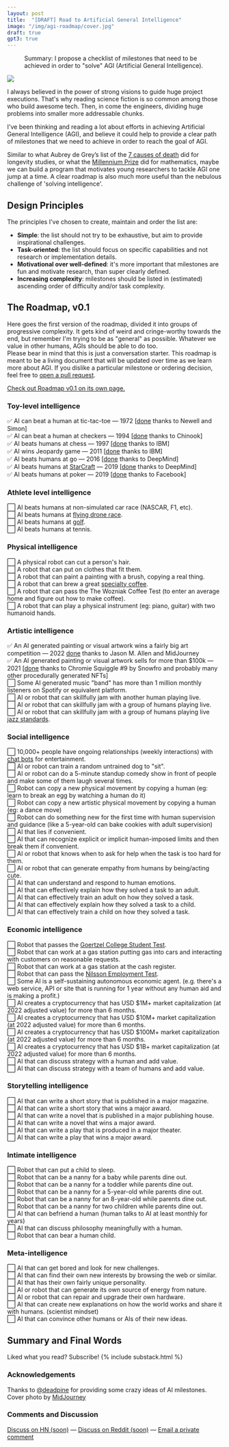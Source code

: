 ```yaml
---
layout: post
title:  "[DRAFT] Road to Artificial General Intelligence"
image: "/img/agi-roadmap/cover.jpg"
draft: true
gpt3: true
---
```

<figure>
  <figcaption style="text-align: left">
  Summary: I propose a checklist of milestones that need to be achieved in order to "solve" AGI (Artificial General Intelligence). 
  </figcaption>
</figure>
<img class="cover rounded" src="{{ page.image }}">

I always believed in the power of strong visions to guide huge project executions. That's why reading science fiction is so common among those who build awesome tech. Then, in come the engineers, dividing huge problems into smaller more addressable chunks. 

I've been thinking and reading a lot about efforts in achieving Artificial General Intelligence (AGI), and believe it could help to provide a clear path of milestones that we need to achieve in order to reach the goal of AGI.  

Similar to what Aubrey de Grey’s list of the [7 causes of death](https://www.longlonglife.org/en/transhumanism-longevity/aging/aubrey-de-grey/transhumanism-aubrey-de-greys-causes-of-aging-with-sens-foundation/) did for longevity studies, or what the [Millennium Prize](https://en.wikipedia.org/wiki/Millennium_Prize_Problems) did for mathematics, maybe we can build a program that motivates young researchers to tackle AGI one jump at a time. A clear roadmap is also much more useful than the nebulous challenge of 'solving intelligence'.


## Design Principles
The principles I've chosen to create, maintain and order the list are: 
- **Simple**: the list should not try to be exhaustive, but aim to provide inspirational challenges.
- **Task-oriented**: the list should focus on specific capabilities and not research or implementation details.
- **Motivational over well-defined**: it's more important that milestones are fun and motivate research, than super clearly defined.
- **Increasing complexity**: milestones should be listed in (estimated) ascending order of difficulty and/or task complexity.

## The Roadmap, v0.1
Here goes the first version of the roadmap, divided it into groups of progressive complexity. It gets kind of weird and cringe-worthy towards the end, but remember I'm trying to be as "general" as possible. Whatever we value in other humans, AGIs should be able to do too.  
Please bear in mind that this is just a conversation starter. This roadmap is meant to be a living document that will be updated over time as we learn more about AGI. If you dislike a particular milestone or ordering decision, feel free to [open a pull request](https://github.com/maraoz/maraoz.github.io/edit/master/road-to-agi.html).  

[Check out Roadmap v0.1 on its own page.](https://maraoz.com/road-to-agi/)

### Toy-level intelligence 
✅ AI can beat a human at tic-tac-toe — 1972 [<a href="https://en.wikipedia.org/wiki/Tic-tac-toe#Strategy">done</a> thanks to Newell and Simon]<br />
✅ AI can beat a human at checkers — 1994 [<a href="https://en.wikipedia.org/wiki/Chinook_(computer_program)#Man_vs._Machine_World_Champion">done</a> thanks to Chinook]<br />
✅ AI beats humans at chess — 1997 [<a href="https://en.wikipedia.org/wiki/Deep_Blue_versus_Garry_Kasparov">done</a> thanks to IBM]<br />
✅ AI wins Jeopardy game — 2011 [<a href="https://en.wikipedia.org/wiki/IBM_Watson#Jeopardy!">done</a> thanks to IBM]<br />
✅ AI beats humans at go — 2016 [<a href="https://en.wikipedia.org/wiki/AlphaGo_versus_Lee_Sedol">done</a> thanks to DeepMind]<br />
✅ AI beats humans at [StarCraft](https://starcraft2.com/en-us/) — 2019 [<a href="https://en.wikipedia.org/wiki/AlphaStar_(software)">done</a> thanks to DeepMind]<br />
✅ AI beats humans at poker — 2019 [<a href="https://en.wikipedia.org/wiki/Pluribus_(poker_bot)">done</a> thanks to Facebook]<br />

### Athlete level intelligence
⬜ AI beats humans at non-simulated car race (NASCAR, F1, etc).<br />
⬜ AI beats humans at [flying drone race](http://arstechnica.com/gadgets/2015/08/the-new-underground-sport-of-first-person-drone-racing/). <br />
⬜ AI beats humans at [golf](https://www.youtube.com/watch?v=2CVURQdFILk). <br />
⬜ AI beats humans at tennis. <br />

### Physical intelligence
⬜ A physical robot can cut a person's hair.  
⬜ A robot that can put on clothes that fit them.  
⬜ A robot that can paint a painting with a brush, copying a real thing.  
⬜ A robot that can brew a great [specialty coffee](https://en.wikipedia.org/wiki/Specialty_coffee).  
⬜ A robot that can pass the The Wozniak Coffee Test (to enter an average home and figure out how to make coffee).  
⬜ A robot that can play a physical instrument (eg: piano, guitar) with two humanoid hands.  

### Artistic intelligence 
✅ An AI generated painting or visual artwork wins a fairly big art competition — 2022 [<a href="https://www.nytimes.com/2022/09/02/technology/ai-artificial-intelligence-artists.html">done</a> thanks to Jason M. Allen and MidJourney](
https://www.nytimes.com/2022/09/02/technology/ai-artificial-intelligence-artists.html)<br />
✅ An AI generated painting or visual artwork sells for more than $100k — 2021 [<a href="https://etherscan.io/tx/0x66579f35ed2c335a218604bd1c0a1aaa938024f5a3c6d87884e4c01b3a90a0d4">done</a> thanks to Chromie Squiggle #9 by Snowfro and probably many other procedurally generated NFTs] <br />
⬜ Some AI generated music "band" has more than 1 million monthly listeners on Spotify or equivalent platform. <br />
⬜ AI or robot that can skillfully jam with another human playing live.  
⬜ AI or robot that can skillfully jam with a group of humans playing live.  
⬜ AI or robot that can skillfully jam with a group of humans playing live [jazz standards](https://en.wikipedia.org/wiki/Jazz_standard).  


### Social intelligence
⬜ 10,000+ people have ongoing relationships (weekly interactions) with [chat bots](http://www.nytimes.com/2015/08/04/science/for-sympathetic-ear-more-chinese-turn-to-smartphone-program.html) for entertainment.  
⬜ AI or robot can train a random untrained dog to "sit".  
⬜ AI or robot can do a 5-minute standup comedy show in front of people and make some of them laugh several times.  
⬜ Robot can copy a new physical movement by copying a human (eg: learn to break an egg by watching a human do it)  
⬜ Robot can copy a new artistic physical movement by copying a human (eg: a dance move)  
⬜ Robot can do something new for the first time with human supervision and guidance (like a 5-year-old can bake cookies with adult supervision)  
⬜ AI that lies if convenient.   
⬜ AI that can recognize explicit or implicit human-imposed limits and then break them if convenient.  
⬜ AI or robot that knows when to ask for help when the task is too hard for them.    
⬜ AI or robot that can generate empathy from humans by being/acting cute.   
⬜ AI that can understand and respond to human emotions.  
⬜ AI that can effectively explain how they solved a task to an adult.  
⬜ AI that can effectively train an adult on how they solved a task.  
⬜ AI that can effectively explain how they solved a task to a child.  
⬜ AI that can effectively train a child on how they solved a task.  

### Economic intelligence
⬜ Robot that passes the [Goertzel College Student Test](https://en.wikipedia.org/wiki/Artificial_general_intelligence#Tests_for_confirming_human-level_AGI).  
⬜ Robot that can work at a gas station putting gas into cars and interacting with customers on reasonable requests.  
⬜ Robot that can work at a gas station at the cash register.  
⬜ Robot that can pass the [Nilsson Employment Test](https://en.wikipedia.org/wiki/Artificial_general_intelligence#Tests_for_confirming_human-level_AGI).  
⬜ Some AI is a self-sustaining autonomous economic agent. (e.g. there's a web service, API or site that is running for 1 year without any human aid and is making a profit.)    
⬜ AI creates a cryptocurrency that has USD $1M+ market capitalization (at 2022 adjusted value) for more than 6 months.  
⬜ AI creates a cryptocurrency that has USD $10M+ market capitalization (at 2022 adjusted value) for more than 6 months.  
⬜ AI creates a cryptocurrency that has USD $100M+ market capitalization (at 2022 adjusted value) for more than 6 months.  
⬜ AI creates a cryptocurrency that has USD $1B+ market capitalization (at 2022 adjusted value) for more than 6 months.  
⬜ AI that can discuss strategy with a human and add value.  
⬜ AI that can discuss strategy with a team of humans and add value.  

### Storytelling intelligence
⬜ AI that can write a short story that is published in a major magazine.  
⬜ AI that can write a short story that wins a major award.  
⬜ AI that can write a novel that is published in a major publishing house.  
⬜ AI that can write a novel that wins a major award.  
⬜ AI that can write a play that is produced in a major theater.  
⬜ AI that can write a play that wins a major award.  

### Intimate intelligence
⬜ Robot that can put a child to sleep.  
⬜ Robot that can be a nanny for a baby while parents dine out.  
⬜ Robot that can be a nanny for a toddler while parents dine out.  
⬜ Robot that can be a nanny for a 5-year-old while parents dine out.  
⬜ Robot that can be a nanny for an 8-year-old while parents dine out.  
⬜ Robot that can be a nanny for two children while parents dine out.  
⬜ AI that can befriend a human (human talks to AI at least monthly for years)  
⬜ AI that can discuss philosophy meaningfully with a human.  
⬜ Robot that can bear a human child.  

### Meta-intelligence
⬜ AI that can get bored and look for new challenges.  
⬜ AI that can find their own new interests by browsing the web or similar.  
⬜ AI that has their own fairly unique personality.  
⬜ AI or robot that can generate its own source of energy from nature.  
⬜ AI or robot that can repair and upgrade their own hardware.  
⬜ AI that can create new explanations on how the world works and share it with humans. (scientist mindset)  
⬜ AI that can convince other humans or AIs of their new ideas.  

## Summary and Final Words 

Liked what you read? Subscribe!
{% include substack.html %}

### Acknowledgements
Thanks to [@deadpine](https://twitter.com/deadpine_xyz) for providing some crazy ideas of AI milestones.
Cover photo by <a href="https://www.midjourney.com/">MidJourney</a>
  
### Comments and Discussion
[Discuss on HN (soon)]() — [Discuss on Reddit (soon)]() — [Email a private comment](mailto:naming@maraoz.com)


